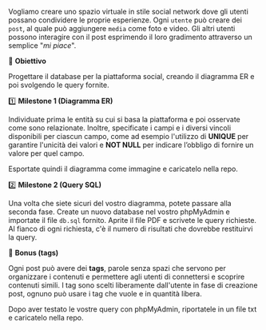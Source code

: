 Vogliamo creare uno spazio virtuale in stile social network dove gli utenti possano condividere le proprie esperienze. Ogni `utente` può creare dei `post`, al quale può aggiungere `media` come foto e video. Gli altri utenti possono interagire con il post esprimendo il loro gradimento attraverso un semplice "_mi piace_".

🎯 **Obiettivo**

Progettare il database per la piattaforma social, creando il diagramma ER e poi svolgendo le query fornite.

1️⃣ **Milestone 1 (Diagramma ER)**

Individuate prima le entità su cui si basa la piattaforma e poi osservate come sono relazionate. Inoltre, specificate i campi e i diversi vincoli disponibili per ciascun campo, come ad esempio l'utilizzo di **UNIQUE** per garantire l'unicità dei valori e **NOT NULL** per indicare l’obbligo di fornire un valore per quel campo.

Esportate quindi il diagramma come immagine e caricatelo nella repo.

2️⃣ **Milestone 2 (Query SQL)**

Una volta che siete sicuri del vostro diagramma, potete passare alla seconda fase. Create un nuovo database nel vostro phpMyAdmin e importate il file `db.sql` fornito. Aprite il file PDF e scrivete le query richieste. Al fianco di ogni richiesta, c'è il numero di risultati che dovrebbe restituirvi la query.

🌟 **Bonus (tags)**

Ogni post può avere dei **tags**, parole senza spazi che servono per organizzare i contenuti e permettere agli utenti di connettersi e scoprire contenuti simili. I tag sono scelti liberamente dall'utente in fase di creazione post, ognuno può usare i tag che vuole e in quantità libera.

Dopo aver testato le vostre query con phpMyAdmin, riportatele in un file txt e caricatelo nella repo.
